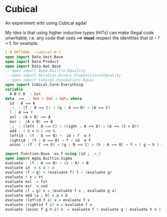 # Cubical

An experiment with using Cubical agda!

My idea is that using higher inductive types (HITs) can make illegal code unwritable, i.e.
any code that uses _⟹_ **must** respect the identities that id ∘ f = f, for example.


```agda
{-# OPTIONS --cubical #-}
open import Data.Unit.Base
open import Data.Product
open import Data.Nat.Base
-- open import Agda.Builtin.Equality
-- open import Relation.Binary.PropositionalEquality
-- open import Cubical.Foundations.Equiv
open import Cubical.Core.Everything
variable
  A B C D  : Set
data _⟹_ : Set → Set → Set₁ where
  id : A ⟹ A
  _∘_ : (f : B ⟹ C) → (g : A ⟹ B) → (A ⟹ C)
  ! : A ⟹ ⊤
  exl : (A × B) ⟹ A
  exr :  (A × B) ⟹ B
  _▵_ : (left : A ⟹ C) → (right : A ⟹ D) → (A ⟹ (C × D))
  add : ( ℕ × ℕ ) ⟹ ℕ
  leftid : (f : A ⟹ B) →  id ∘ f  ≡ f
  rightid : (f : A ⟹ B) → f ∘ id  ≡ f
  assoc : (f : C ⟹ D) → (g : B ⟹ C) → (h : A ⟹ B) → f ∘ ( g ∘ h ) ≡ (f ∘ g) ∘ h

import Function.Base  as f using (id ; _∘_)
open import Agda.Builtin.Sigma
evaluate : (f : A ⟹ B) → (x : A) → B
evaluate id  = λ x → x
evaluate (f ∘ g) = (evaluate f) f.∘ (evaluate g)
evaluate ! x = tt
evaluate exl  = fst
evaluate exr  = snd
evaluate (f ▵ g) x = (evaluate f x , evaluate g x)
evaluate add (a , b) = a + b
evaluate (leftid f i) x = evaluate f x
evaluate (rightid f i) x = evaluate f x
evaluate (assoc f g h i) x  = evaluate f ( evaluate g ( evaluate h x ) )


```
